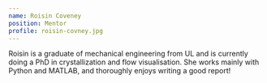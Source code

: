 ```yaml
---
name: Roisin Coveney
position: Mentor
profile: roisin-covney.jpg
---
```


Roisin is a graduate of mechanical engineering from UL and is currently doing a PhD in crystallization and flow visualisation. She works mainly with Python and MATLAB, and thoroughly enjoys writing a good report!